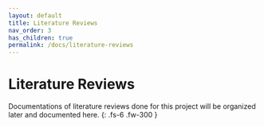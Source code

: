 ```yaml
---
layout: default
title: Literature Reviews
nav_order: 3
has_children: true
permalink: /docs/literature-reviews
---
```


# Literature Reviews

Documentations of literature reviews done for this project will be organized later and documented here.
{: .fs-6 .fw-300 }
